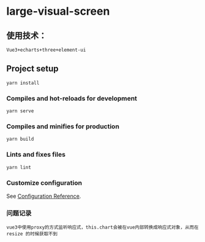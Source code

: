 # large-visual-screen
## 使用技术：
```
Vue3+echarts+three+element-ui
```
## Project setup
```
yarn install
```

### Compiles and hot-reloads for development
```
yarn serve
```

### Compiles and minifies for production
```
yarn build
```

### Lints and fixes files
```
yarn lint
```

### Customize configuration
See [Configuration Reference](https://cli.vuejs.org/config/).

### 问题记录
```
vue3中使用proxy的方式监听响应式，this.chart会被在vue内部转换成响应式对象，从而在resize 的时候获取不到
```

